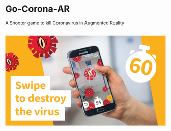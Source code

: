 # Go-Corona-AR
 A Shooter game to kill Coronavirus in Augmented Reality

<p align="center">
  <br>
  <img src="Social Banner.png" alt="Social Banner Image">
  <br>
  <br>
</p>
